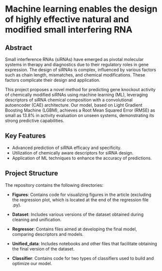 # Machine learning enables the design of highly effective natural and modified small interfering RNA

## Abstract

Small interference RNAs (siRNAs) have emerged as pivotal molecular systems in therapy and diagnostics due to their regulatory roles in gene expression. The design of siRNAs is complex, influenced by various factors such as chain length, mismatches, and chemical modifications. These factors complicate their design and application.

This project proposes a novel method for predicting gene knockout activity of chemically modified siRNAs using machine learning (ML), leveraging descriptors of siRNA chemical composition with a convolutional autoencoder (CAE) architecture. Our model, based on Light Gradient Boosting Machine (LGBM), achieves a Root Mean Squared Error (RMSE) as small as 13.8% in activity evaluation on unseen systems, demonstrating its strong predictive capabilities.

## Key Features

- Advanced prediction of siRNA efficacy and specificity.
- Utilization of chemically aware descriptors for siRNA design.
- Application of ML techniques to enhance the accuracy of predictions.

## Project Structure

The repository contains the following directories:

- **Figures**: Contains code for visualizing figures in the article (excluding the regression plot, which is located at the end of the regression file .py).
  
- **Dataset**: Includes various versions of the dataset obtained during cleaning and unification.

- **Regressor**: Contains files aimed at developing the final model, comparing descriptors and models.

- **Unified_data**: Includes notebooks and other files that facilitate obtaining the final version of the dataset.

- **Classifier**: Contains code for two types of classifiers used to build and optimize our model.
 

